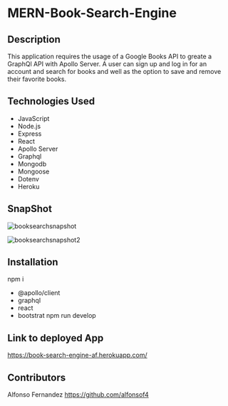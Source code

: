 # MERN-Book-Search-Engine
## Description
This application requires the usage of a Google Books API to greate a GraphQl API with Apollo Server. A user can sign up and log in for an account and search for books and well as the option to save and remove their favorite books.
## Technologies Used
* JavaScript
* Node.js
* Express
* React
* Apollo Server
* Graphql
* Mongodb
* Mongoose
* Dotenv
* Heroku
## SnapShot
![booksearchsnapshot](https://user-images.githubusercontent.com/91750315/161857508-25a1f19d-e2c5-4e3a-b6e7-8ac805b7b82d.JPG)

![booksearchsnapshot2](https://user-images.githubusercontent.com/91750315/161857517-ea38863d-c6e6-4960-b8de-89dba681674c.JPG)

## Installation
npm i 
* @apollo/client
* graphql
* react
* bootstrat
npm run develop
## Link to deployed App
https://book-search-engine-af.herokuapp.com/
## Contributors
Alfonso Fernandez 
https://github.com/alfonsof4
